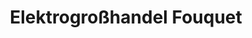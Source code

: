 ---
title: "Elektrogroßhandel Fouquet"
url: /kaiserslautern/elektrogrosshandel-fouquet/
shop: Großhandel
---